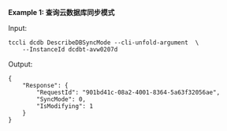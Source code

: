 **Example 1: 查询云数据库同步模式**



Input: 

```
tccli dcdb DescribeDBSyncMode --cli-unfold-argument  \
    --InstanceId dcdbt-avw0207d
```

Output: 
```
{
    "Response": {
        "RequestId": "901bd41c-08a2-4001-8364-5a63f32056ae",
        "SyncMode": 0,
        "IsModifying": 1
    }
}
```

